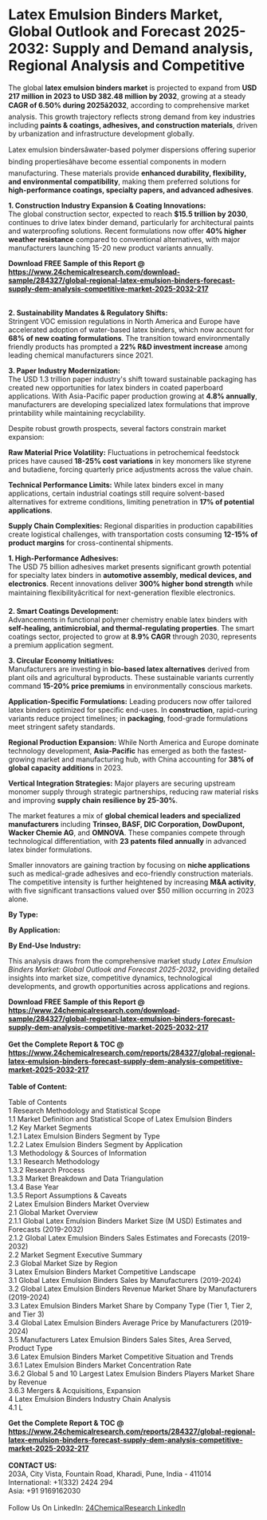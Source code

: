 <h1>Latex Emulsion Binders Market, Global Outlook and Forecast 2025-2032: Supply and Demand analysis, Regional Analysis and Competitive</h1><p>The global <strong>latex emulsion binders market</strong> is projected to expand from <strong>USD 217 million in 2023 to USD 382.48 million by 2032</strong>, growing at a steady <strong>CAGR of 6.50% during 2025â2032</strong>, according to comprehensive market analysis. This growth trajectory reflects strong demand from key industries including <strong>paints &amp; coatings, adhesives, and construction materials</strong>, driven by urbanization and infrastructure development globally.</p><p>Latex emulsion bindersâwater-based polymer dispersions offering superior binding propertiesâhave become essential components in modern manufacturing. These materials provide <strong>enhanced durability, flexibility, and environmental compatibility</strong>, making them preferred solutions for <strong>high-performance coatings, specialty papers, and advanced adhesives</strong>.</p><p><strong>1. Construction Industry Expansion &amp; Coating Innovations:</strong><br>
The global construction sector, expected to reach <strong>$15.5 trillion by 2030</strong>, continues to drive latex binder demand, particularly for architectural paints and waterproofing solutions. Recent formulations now offer <strong>40% higher weather resistance</strong> compared to conventional alternatives, with major manufacturers launching 15-20 new product variants annually.</p><div><b>Download FREE Sample of this Report @ 
            <a href="https://www.24chemicalresearch.com/download-sample/284327/global-regional-latex-emulsion-binders-forecast-supply-dem-analysis-competitive-market-2025-2032-217">
            https://www.24chemicalresearch.com/download-sample/284327/global-regional-latex-emulsion-binders-forecast-supply-dem-analysis-competitive-market-2025-2032-217</a></b></div><br><p><strong>2. Sustainability Mandates &amp; Regulatory Shifts:</strong><br>
Stringent VOC emission regulations in North America and Europe have accelerated adoption of water-based latex binders, which now account for <strong>68% of new coating formulations</strong>. The transition toward environmentally friendly products has prompted a <strong>22% R&amp;D investment increase</strong> among leading chemical manufacturers since 2021.</p><p><strong>3. Paper Industry Modernization:</strong><br>
The USD 1.3 trillion paper industry's shift toward sustainable packaging has created new opportunities for latex binders in coated paperboard applications. With Asia-Pacific paper production growing at <strong>4.8% annually</strong>, manufacturers are developing specialized latex formulations that improve printability while maintaining recyclability.</p><p>Despite robust growth prospects, several factors constrain market expansion:</p><p><strong>Raw Material Price Volatility:</strong> Fluctuations in petrochemical feedstock prices have caused <strong>18-25% cost variations</strong> in key monomers like styrene and butadiene, forcing quarterly price adjustments across the value chain.</p><p><strong>Technical Performance Limits:</strong> While latex binders excel in many applications, certain industrial coatings still require solvent-based alternatives for extreme conditions, limiting penetration in <strong>17% of potential applications</strong>.</p><p><strong>Supply Chain Complexities:</strong> Regional disparities in production capabilities create logistical challenges, with transportation costs consuming <strong>12-15% of product margins</strong> for cross-continental shipments.</p><p><strong>1. High-Performance Adhesives:</strong><br>
The USD 75 billion adhesives market presents significant growth potential for specialty latex binders in <strong>automotive assembly, medical devices, and electronics</strong>. Recent innovations deliver <strong>300% higher bond strength</strong> while maintaining flexibilityâcritical for next-generation flexible electronics.</p><p><strong>2. Smart Coatings Development:</strong><br>
Advancements in functional polymer chemistry enable latex binders with <strong>self-healing, antimicrobial, and thermal-regulating properties</strong>. The smart coatings sector, projected to grow at <strong>8.9% CAGR</strong> through 2030, represents a premium application segment.</p><p><strong>3. Circular Economy Initiatives:</strong><br>
Manufacturers are investing in <strong>bio-based latex alternatives</strong> derived from plant oils and agricultural byproducts. These sustainable variants currently command <strong>15-20% price premiums</strong> in environmentally conscious markets.</p><p><strong>Application-Specific Formulations:</strong> Leading producers now offer tailored latex binders optimized for specific end-uses. In <strong>construction</strong>, rapid-curing variants reduce project timelines; in <strong>packaging</strong>, food-grade formulations meet stringent safety standards.</p><p><strong>Regional Production Expansion:</strong> While North America and Europe dominate technology development, <strong>Asia-Pacific</strong> has emerged as both the fastest-growing market and manufacturing hub, with China accounting for <strong>38% of global capacity additions</strong> in 2023.</p><p><strong>Vertical Integration Strategies:</strong> Major players are securing upstream monomer supply through strategic partnerships, reducing raw material risks and improving <strong>supply chain resilience by 25-30%</strong>.</p><p>The market features a mix of <strong>global chemical leaders and specialized manufacturers</strong> including <strong>Trinseo, BASF, DIC Corporation, DowDupont, Wacker Chemie AG</strong>, and <strong>OMNOVA</strong>. These companies compete through technological differentiation, with <strong>23 patents filed annually</strong> in advanced latex binder formulations.</p><p>Smaller innovators are gaining traction by focusing on <strong>niche applications</strong> such as medical-grade adhesives and eco-friendly construction materials. The competitive intensity is further heightened by increasing <strong>M&amp;A activity</strong>, with five significant transactions valued over $50 million occurring in 2023 alone.</p><p><strong>By Type:</strong></p><p><strong>By Application:</strong></p><p><strong>By End-Use Industry:</strong></p><p>This analysis draws from the comprehensive market study <em>Latex Emulsion Binders Market: Global Outlook and Forecast 2025-2032</em>, providing detailed insights into market size, competitive dynamics, technological developments, and growth opportunities across applications and regions.</p><div><b>Download FREE Sample of this Report @ 
            <a href="https://www.24chemicalresearch.com/download-sample/284327/global-regional-latex-emulsion-binders-forecast-supply-dem-analysis-competitive-market-2025-2032-217">
            https://www.24chemicalresearch.com/download-sample/284327/global-regional-latex-emulsion-binders-forecast-supply-dem-analysis-competitive-market-2025-2032-217</a></b></div><br><div><b>Get the Complete Report & TOC @ 
            <a href="https://www.24chemicalresearch.com/reports/284327/global-regional-latex-emulsion-binders-forecast-supply-dem-analysis-competitive-market-2025-2032-217">
            https://www.24chemicalresearch.com/reports/284327/global-regional-latex-emulsion-binders-forecast-supply-dem-analysis-competitive-market-2025-2032-217</a></b></div><br>
            <b>Table of Content:</b><p>Table of Contents<br />
1 Research Methodology and Statistical Scope<br />
1.1 Market Definition and Statistical Scope of Latex Emulsion Binders<br />
1.2 Key Market Segments<br />
1.2.1 Latex Emulsion Binders Segment by Type<br />
1.2.2 Latex Emulsion Binders Segment by Application<br />
1.3 Methodology & Sources of Information<br />
1.3.1 Research Methodology<br />
1.3.2 Research Process<br />
1.3.3 Market Breakdown and Data Triangulation<br />
1.3.4 Base Year<br />
1.3.5 Report Assumptions & Caveats<br />
2 Latex Emulsion Binders Market Overview<br />
2.1 Global Market Overview<br />
2.1.1 Global Latex Emulsion Binders Market Size (M USD) Estimates and Forecasts (2019-2032)<br />
2.1.2 Global Latex Emulsion Binders Sales Estimates and Forecasts (2019-2032)<br />
2.2 Market Segment Executive Summary<br />
2.3 Global Market Size by Region<br />
3 Latex Emulsion Binders Market Competitive Landscape<br />
3.1 Global Latex Emulsion Binders Sales by Manufacturers (2019-2024)<br />
3.2 Global Latex Emulsion Binders Revenue Market Share by Manufacturers (2019-2024)<br />
3.3 Latex Emulsion Binders Market Share by Company Type (Tier 1, Tier 2, and Tier 3)<br />
3.4 Global Latex Emulsion Binders Average Price by Manufacturers (2019-2024)<br />
3.5 Manufacturers Latex Emulsion Binders Sales Sites, Area Served, Product Type<br />
3.6 Latex Emulsion Binders Market Competitive Situation and Trends<br />
3.6.1 Latex Emulsion Binders Market Concentration Rate<br />
3.6.2 Global 5 and 10 Largest Latex Emulsion Binders Players Market Share by Revenue<br />
3.6.3 Mergers & Acquisitions, Expansion<br />
4 Latex Emulsion Binders Industry Chain Analysis<br />
4.1 L</p><div><b>Get the Complete Report & TOC @ 
            <a href="https://www.24chemicalresearch.com/reports/284327/global-regional-latex-emulsion-binders-forecast-supply-dem-analysis-competitive-market-2025-2032-217">
            https://www.24chemicalresearch.com/reports/284327/global-regional-latex-emulsion-binders-forecast-supply-dem-analysis-competitive-market-2025-2032-217</a></b></div><br><b>CONTACT US:</b><br>
            203A, City Vista, Fountain Road, Kharadi, Pune, India - 411014<br>
            International: +1(332) 2424 294<br>
            Asia: +91 9169162030 <br><br>
            Follow Us On LinkedIn: <a href="https://www.linkedin.com/company/24chemicalresearch/">24ChemicalResearch LinkedIn</a>